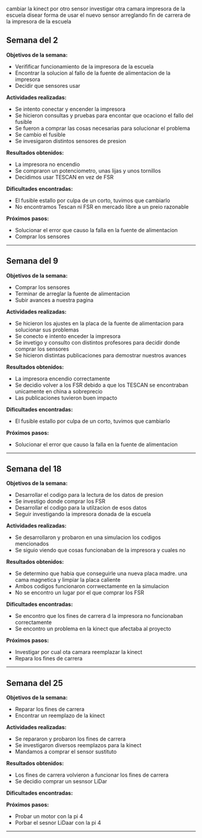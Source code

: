 cambiar la kinect por otro sensor
investigar otra camara
impresora de la escuela
disear forma de usar el nuevo sensor
arreglando fin de carrera de la impresora de la escuela

## Semana del 2

**Objetivos de la semana:**  
-  Verifificar funcionamiento de la impresora de la escuela
-  Encontrar la solucion al fallo de la fuente de alimentacion de la impresora
-  Decidir que sensores usar

**Actividades realizadas:**  
-  Se intento conectar y encender la impresora
-  Se hicieron consultas y pruebas para encontar que ocaciono el fallo del fusible
-  Se fueron a comprar las cosas necesarias para solucionar el problema
-  Se cambio el fusible
-  Se invesigaron distintos sensores de presion

**Resultados obtenidos:**  
-  La impresora no encendio
-  Se compraron un potenciometro, unas lijas y unos tornillos
-  Decidimos usar TESCAN en vez de FSR

**Dificultades encontradas:**  
-  El fusible estallo por culpa de un corto, tuvimos que cambiarlo
-  No encontramos Tescan ni FSR en mercado libre a un preio razonable

**Próximos pasos:**  
-  Solucionar el error que causo la falla en la fuente de alimentacion
-  Comprar los sensores

---

## Semana del 9

**Objetivos de la semana:**  
-  Comprar los sensores
-  Terminar de arreglar la fuente de alimentacion
-  Subir avances a nuestra pagina

**Actividades realizadas:**  
-  Se hicieron los ajustes en la placa de la fuente de alimentacion para solucionar sus problemas
-  Se conecto e intento enceder la impresora
-  Se invetigo y consulto con distintos profesores para decidir donde comprar los sensores
-  Se hicieron distintas publicaciones para demostrar nuestros avances

**Resultados obtenidos:**  
-  La impresora encendio correctamente
-  Se decidio volver a los FSR debido a que los TESCAN se encontraban unicamente en china a sobreprecio
-  Las publicaciones tuvieron buen impacto

**Dificultades encontradas:**  
-  El fusible estallo por culpa de un corto, tuvimos que cambiarlo

**Próximos pasos:**  
-  Solucionar el error que causo la falla en la fuente de alimentacion

---

## Semana del 18

**Objetivos de la semana:**  
-  Desarrollar el codigo para la lectura de los datos de presion
-  Se investigo donde comprar los FSR
-  Desarrollar el codigo para la utilzacion de esos datos
-  Seguir investigando la impresora donada de la escuela

**Actividades realizadas:**  
-  Se desarrollaron y probaron en una simulacion los codigos mencionados
-  Se siguio viendo que cosas funcionaban de la impresora y cuales no

**Resultados obtenidos:**  
-  Se determino que habia que conseguirle una nueva placa madre. una cama magnetica y limpiar la placa caliente
-  Ambos codigos funcionaron corrwectamente en la simulacion
-  No se encontro un lugar por el que comprar los FSR

**Dificultades encontradas:**  
-  Se encontro que los fines de carrera d la impresora no funcionaban correctamente
-  Se encontro un problema en la kinect que afectaba al proyecto

**Próximos pasos:**  
-  Investigar por cual ota camara reemplazar la kinect
-  Repara los fines de carrera

---

## Semana del 25

**Objetivos de la semana:**  
-  Reparar los fines de carrera
-  Encontrar un reemplazo de la kinect

**Actividades realizadas:**  
-  Se repararon y probaron los fines de carrera
-  Se investigaron diversos reemplazos para la kinect
-  Mandamos a comprar el sensor sustituto 

**Resultados obtenidos:**  
-  Los fines de carrera volvieron a funcionar los fines de carrera
-  Se decidio comprar un sesnsor LiDar

**Dificultades encontradas:**  

**Próximos pasos:**  
-  Probar un motor con la pi 4
-  Porbar el sesnor LiDaar con la pi 4

---
